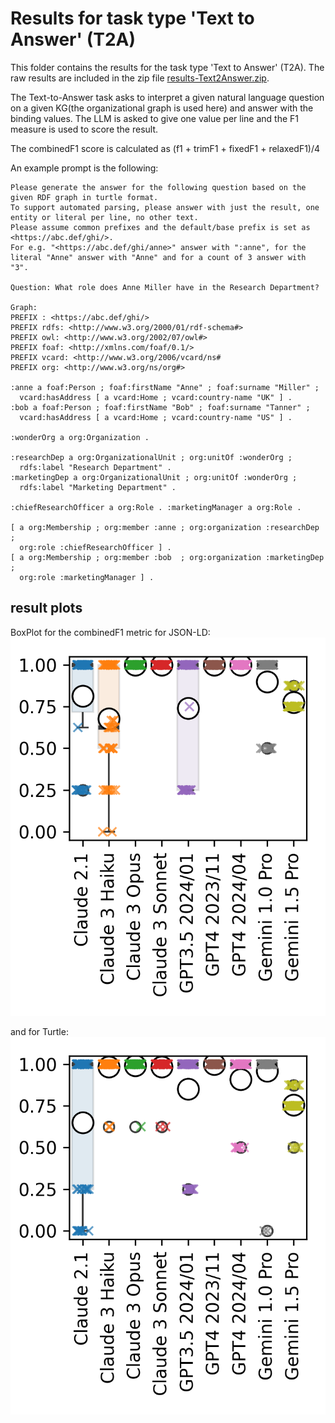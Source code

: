 # Results for task type 'Text to Answer' (T2A)

This folder contains the results for the task type 'Text to Answer' (T2A).
The raw results are included in the zip file [results-Text2Answer.zip](results-Text2Answer.zip).

The Text-to-Answer task asks to interpret a given natural language question on a given KG(the organizational graph is used here) and answer with the binding values.
The LLM is asked to give one value per line and the F1 measure is used to score the result.

The combinedF1 score is calculated as (f1 + trimF1 + fixedF1 + relaxedF1)/4

An example prompt is the following:

    Please generate the answer for the following question based on the given RDF graph in turtle format.
    To support automated parsing, please answer with just the result, one entity or literal per line, no other text.
    Please assume common prefixes and the default/base prefix is set as <https://abc.def/ghi/>.
    For e.g. "<https://abc.def/ghi/anne>" answer with ":anne", for the literal "Anne" answer with "Anne" and for a count of 3 answer with "3".
    
    Question: What role does Anne Miller have in the Research Department?
    
    Graph:
    PREFIX : <https://abc.def/ghi/>
    PREFIX rdfs: <http://www.w3.org/2000/01/rdf-schema#>
    PREFIX owl: <http://www.w3.org/2002/07/owl#>
    PREFIX foaf: <http://xmlns.com/foaf/0.1/>
    PREFIX vcard: <http://www.w3.org/2006/vcard/ns#
    PREFIX org: <http://www.w3.org/ns/org#>
    
    :anne a foaf:Person ; foaf:firstName "Anne" ; foaf:surname "Miller" ;
      vcard:hasAddress [ a vcard:Home ; vcard:country-name "UK" ] .
    :bob a foaf:Person ; foaf:firstName "Bob" ; foaf:surname "Tanner" ;
      vcard:hasAddress [ a vcard:Home ; vcard:country-name "US" ] .
      
    :wonderOrg a org:Organization .
    
    :researchDep a org:OrganizationalUnit ; org:unitOf :wonderOrg ;
      rdfs:label "Research Department" .
    :marketingDep a org:OrganizationalUnit ; org:unitOf :wonderOrg ;
      rdfs:label "Marketing Department" .
      
    :chiefResearchOfficer a org:Role . :marketingManager a org:Role .
    
    [ a org:Membership ; org:member :anne ; org:organization :researchDep ;
      org:role :chiefResearchOfficer ] .
    [ a org:Membership ; org:member :bob  ; org:organization :marketingDep ;
      org:role :marketingManager ] .

## result plots
BoxPlot for the combinedF1 metric for JSON-LD:
![sparql6-boxplots__Text2AnswerListOrgaJsonld_combinedF1](sparql6-boxplots__Text2AnswerListOrgaJsonld_combinedF1.png)

and for Turtle:
![sparql6-boxplots__Text2AnswerListOrgaTurtle_combinedF1](sparql6-boxplots__Text2AnswerListOrgaTurtle_combinedF1.png)